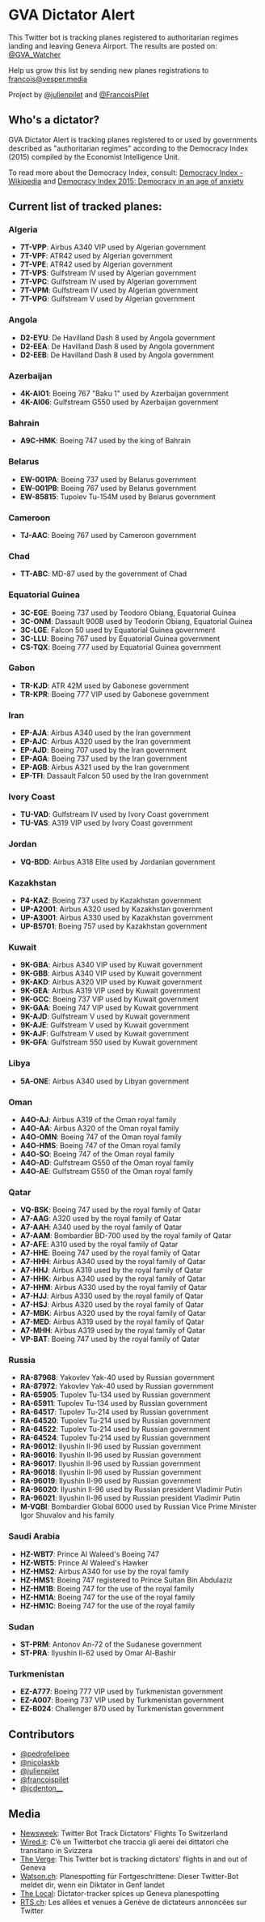# GVA Dictator Alert

This Twitter bot is tracking planes registered to authoritarian regimes landing and leaving Geneva Airport. The results are posted on:
[@GVA_Watcher](https://twitter.com/GVA_Watcher)

Help us grow this list by sending new planes registrations to francois@vesper.media

Project by [@julienpilet](https://twitter.com/julienpilet) and [@FrancoisPilet](https://twitter.com/FrancoisPilet)

## Who's a dictator?

GVA Dictator Alert is tracking planes registered to or used by governments described as "authoritarian regimes" according to the Democracy Index (2015) compiled by the Economist Intelligence Unit.

To read more about the Democracy Index, consult: [Democracy Index - Wikipedia](https://en.wikipedia.org/wiki/Democracy_Index) and [Democracy Index 2015: Democracy in an age of anxiety](http://www.eiu.com/public/topical_report.aspx?campaignid=DemocracyIndex2015)

## Current list of tracked planes:

### Algeria
* **7T-VPP**: Airbus A340 VIP used by Algerian government
* **7T-VPF**: ATR42 used by Algerian government
* **7T-VPE**: ATR42 used by Algerian government
* **7T-VPS**: Gulfstream IV used by Algerian government
* **7T-VPC**: Gulfstream IV used by Algerian government
* **7T-VPM**: Gulfstream IV used by Algerian government
* **7T-VPG**: Gulfstream V used by Algerian government

### Angola
* **D2-EYU**: De Havilland Dash 8 used by Angola government
* **D2-EEA**: De Havilland Dash 8 used by Angola government
* **D2-EEB**: De Havilland Dash 8 used by Angola government

### Azerbaijan
* **4K-AIO1**: Boeing 767 "Baku 1" used by Azerbaijan government
* **4K-AI06**: Gulfstream G550 used by Azerbaijan government

### Bahrain
* **A9C-HMK**: Boeing 747 used by the king of Bahrain

### Belarus
* **EW-001PA**: Boeing 737 used by Belarus government
* **EW-001PB**: Boeing 767 used by Belarus government
* **EW-85815**: Tupolev Tu-154M used by Belarus government

### Cameroon
* **TJ-AAC**: Boeing 767 used by Cameroon government

### Chad
* **TT-ABC**: MD-87 used by the government of Chad

### Equatorial Guinea
* **3C-EGE**: Boeing 737 used by Teodoro Obiang, Equatorial Guinea
* **3C-ONM**: Dassault 900B used by Teodorin Obiang, Equatorial Guinea
* **3C-LGE**: Falcon 50 used by Equatorial Guinea government
* **3C-LLU**: Boeing 767 used by Equatorial Guinea government
* **CS-TQX**: Boeing 777 used by Equatorial Guinea government

### Gabon
* **TR-KJD**: ATR 42M used by Gabonese government
* **TR-KPR**: Boeing 777 VIP used by Gabonese government

### Iran
* **EP-AJA**: Airbus A340 used by the Iran government
* **EP-AJC**: Airbus A320 used by the Iran government
* **EP-AJD**: Boeing 707 used by the Iran government
* **EP-AGA**: Boeing 737 used by the Iran government
* **EP-AGB**: Airbus A321 used by the Iran government
* **EP-TFI**: Dassault Falcon 50 used by the Iran government

### Ivory Coast
* **TU-VAD**: Gulfstream IV used by Ivory Coast government
* **TU-VAS**: A319 VIP used by Ivory Coast government

### Jordan
* **VQ-BDD**: Airbus A318 Elite used by Jordanian government

### Kazakhstan
* **P4-KAZ**: Boeing 737 used by Kazakhstan government
* **UP-A2001**: Airbus A320 used by Kazakhstan government
* **UP-A3001**: Airbus A330 used by Kazakhstan government
* **UP-B5701**: Boeing 757 used by Kazakhstan government

### Kuwait
* **9K-GBA**: Airbus A340 VIP used by Kuwait government
* **9K-GBB**: Airbus A340 VIP used by Kuwait government
* **9K-AKD**: Airbus A320 VIP used by Kuwait government
* **9K-GEA**: Airbus A319 VIP used by Kuwait government
* **9K-GCC**: Boeing 737 VIP used by Kuwait government
* **9K-GAA**: Boeing 747 VIP used by Kuwait government
* **9K-AJD**: Gulfstream V used by Kuwait government
* **9K-AJE**: Gulfstream V used by Kuwait government
* **9K-AJF**: Gulfstream V used by Kuwait government
* **9K-GFA**: Gulfstream 550 used by Kuwait government

### Libya
* **5A-ONE**: Airbus A340 used by Libyan government

### Oman
* **A4O-AJ**: Airbus A319 of the Oman royal family
* **A4O-AA**: Airbus A320 of the Oman royal family
* **A4O-OMN**: Boeing 747 of the Oman royal family
* **A4O-HMS**: Boeing 747 of the Oman royal family
* **A4O-SO**: Boeing 747 of the Oman royal family
* **A4O-AD**: Gulfstream G550 of the Oman royal family
* **A4O-AE**: Gulfstream G550 of the Oman royal family

### Qatar
* **VQ-BSK**: Boeing 747 used by the royal family of Qatar
* **A7-AAG**: A320 used by the royal family of Qatar
* **A7-AAH**: A340 used by the royal family of Qatar
* **A7-AAM**: Bombardier BD-700 used by the royal family of Qatar
* **A7-AFE**: A310 used by the royal family of Qatar
* **A7-HHE**: Boeing 747 used by the royal family of Qatar
* **A7-HHH**: Airbus A340 used by the royal family of Qatar
* **A7-HHJ**: Airbus A319 used by the royal family of Qatar
* **A7-HHK**: Airbus A340 used by the royal family of Qatar
* **A7-HHM**: Airbus A330 used by the royal family of Qatar
* **A7-HJJ**: Airbus A330 used by the royal family of Qatar
* **A7-HSJ**: Airbus A320 used by the royal family of Qatar
* **A7-MBK**: Airbus A320 used by the royal family of Qatar
* **A7-MED**: Airbus A319 used by the royal family of Qatar
* **A7-MHH**: Airbus A319 used by the royal family of Qatar
* **VP-BAT**: Boeing 747 used by the royal family of Qatar

### Russia
* **RA-87968**: Yakovlev Yak-40 used by Russian government
* **RA-87972**: Yakovlev Yak-40 used by Russian government
* **RA-65905**: Tupolev Tu-134 used by Russian government
* **RA-65911**: Tupolev Tu-134 used by Russian government
* **RA-64517**: Tupolev Tu-214 used by Russian government
* **RA-64520**: Tupolev Tu-214 used by Russian government
* **RA-64522**: Tupolev Tu-214 used by Russian government
* **RA-64524**: Tupolev Tu-214 used by Russian government
* **RA-96012**: Ilyushin Il-96 used by Russian government
* **RA-96016**: Ilyushin Il-96 used by Russian government
* **RA-96017**: Ilyushin Il-96 used by Russian government
* **RA-96018**: Ilyushin Il-96 used by Russian government
* **RA-96019**: Ilyushin Il-96 used by Russian government
* **RA-96020**: Ilyushin Il-96 used by Russian president Vladimir Putin
* **RA-96021**: Ilyushin Il-96 used by Russian president Vladimir Putin
* **M-VQBI**: Bombardier Global 6000 used by Russian Vice Prime Minister Igor Shuvalov and his family

### Saudi Arabia
* **HZ-WBT7**: Prince Al Waleed's Boeing 747
* **HZ-WBT5**: Prince Al Waleed's Hawker
* **HZ-HMS2**: Airbus A340 for use by the royal family
* **HZ-HMS1**: Boeing 747 registered to Prince Sultan Bin Abdulaziz
* **HZ-HM1B**: Boeing 747 for the use of the royal family
* **HZ-HM1A**: Boeing 747 for the use of the royal family
* **HZ-HM1C**: Boeing 747 for the use of the royal family

### Sudan
* **ST-PRM**: Antonov An-72 of the Sudanese government
* **ST-PRA**: Ilyushin Il-62 used by Omar Al-Bashir

### Turkmenistan
* **EZ-A777**: Boeing 777 VIP used by Turkmenistan government
* **EZ-A007**: Boeing 737 VIP used by Turkmenistan government
* **EZ-B024**: Challenger 870 used by Turkmenistan government

## Contributors
* [@pedrofelipee](https://twitter.com/pedrofelipee)
* [@nicolaskb](https://twitter.com/nicolaskb)
* [@julienpilet](https://twitter.com/julienpilet)
* [@francoispilet](https://twitter.com/francoispilet)
* [@jcdenton__](https://twitter.com/jcdenton__)

## Media
* [Newsweek](http://europe.newsweek.com/twitter-bot-tracks-flights-switzerland-gva-dictator-alert-509513?rm=eu): Twitter Bot Track Dictators' Flights To Switzerland
* [Wired.it](http://www.wired.it/internet/social-network/2016/10/14/un-twitterbot-traccia-aerei-dei-dittatori-in-svizzera/): C’è un Twitterbot che traccia gli aerei dei dittatori che transitano in Svizzera
* [The Verge](http://www.theverge.com/2016/10/13/13243072/twitter-bot-tracks-dictator-planes-geneva-gva-tracker): This Twitter bot is tracking dictators' flights in and out of Geneva
* [Watson.ch](http://www.watson.ch/Schweiz/Luftfahrt/724746297-Planespotting-f%C3%BCr-Fortgeschrittene--Dieser-Twitter-Bot-meldet-dir--wenn-ein-Diktator-in-Genf-landet): Planespotting für Fortgeschrittene: Dieser Twitter-Bot meldet dir, wenn ein Diktator in Genf landet
* [The Local](https://www.thelocal.ch/20160421/dictator-tracker-spices-up-geneva-planespotting): Dictator-tracker spices up Geneva planespotting
* [RTS.ch](http://www.rts.ch/info/sciences-tech/reperages-web/7668969-les-allees-et-venues-a-geneve-de-dictateurs-annoncees-sur-twitter.html): Les allées et venues à Genève de dictateurs annoncées sur Twitter
